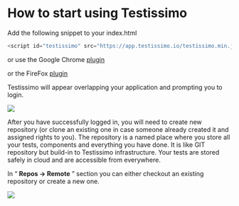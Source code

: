 # How to start using Testissimo
Add the following snippet to your index.html

```javascript
<script id="testissimo" src="https://app.testissimo.io/testissimo.min.js"></script>
```

or use the Google Chrome [plugin](https://chrome.google.com/webstore/detail/testissimo/kbndfdpfemdihkbgpaggicjhmfaeeobh?hl=en )

or the FireFox [plugin](https://www.dropbox.com/s/x80m0fzcprgplau/testissimo-0.2.8-an%2Bfx.xpi?dl=1)

Testissimo will appear overlapping your application and prompting you to login. 

![](/documentation/images/rkh4mL5zQ.png)  

After you have successfully logged in, you will need to create new repository (or clone an existing one in case someone already created it and assigned rights to you). The repository is a named place where you store all your tests, components and everything you have done. It is like GIT repository but build-in to Testissimo infrastructure. Your tests are stored safely in cloud and are accessible from everywhere.

In “ **Repos -> Remote** ” section you can either checkout an existing repository or create a new one.

![](/documentation/images/SkYk_85G7.png)  

